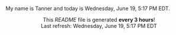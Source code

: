My name is Tanner and today is Wednesday, June 19, 5:17 PM EDT.

<p align="center">This <i>README</i> file is generated <b>every 3 hours</b>!</br>Last refresh: Wednesday, June 19, 5:17 PM EDT<br /></p>
